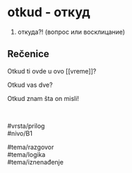 # otkud - откуд

1. откуда?! (вопрос или восклицание)

## Rečenice

Otkud ti ovde u ovo [[vreme]]?

Otkud vas dve?

Otkud znam šta on misli!

<br>

#vrsta/prilog  
#nivo/B1  

#tema/razgovor  
#tema/logika  
#tema/iznenađenje  
